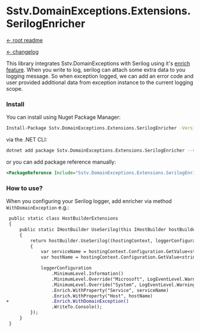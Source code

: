 Sstv.DomainExceptions.Extensions.SerilogEnricher
=============

[<- root readme](./../README.md)

[<- changelog](./CHANGELOG.md)

This library integrates Sstv.DomainExceptions with Serilog using it's [enrich feature](https://github.com/serilog/serilog/wiki/Enrichment).
When you write to log, serilog can attach some extra data to you logging message. So when exception logged, we can add an error code and user provided additional data from exception instance to the current logging scope.

### Install

You can install using Nuget Package Manager:

```bash
Install-Package Sstv.DomainExceptions.Extensions.SerilogEnricher -Version 2.3.0
```

via the .NET CLI:

```bash
dotnet add package Sstv.DomainExceptions.Extensions.SerilogEnricher --version 2.3.0
```

or you can add package reference manually:

```xml
<PackageReference Include="Sstv.DomainExceptions.Extensions.SerilogEnricher" Version="2.3.0" />
```

### How to use?

When you configuring your Serilog logger, add enricher via method `WithDomainException` e.g.:

```diff
 public static class HostBuilderExtensions
 {
     public static IHostBuilder UseSerilog(this IHostBuilder hostBuilder)
     {
         return hostBuilder.UseSerilog((hostingContext, loggerConfiguration) =>
         {
             var serviceName = hostingContext.Configuration.GetValue<string>("ServiceName");
             var hostName = hostingContext.Configuration.GetValue<string>("HOSTNAME");

             loggerConfiguration
                 .MinimumLevel.Information()
                 .MinimumLevel.Override("Microsoft", LogEventLevel.Warning)
                 .MinimumLevel.Override("System", LogEventLevel.Warning)
                 .Enrich.WithProperty("Service", serviceName)
                 .Enrich.WithProperty("Host", hostName)
+                .Enrich.WithDomainException()
                 .WriteTo.Console();
         });
     }
 }
```
